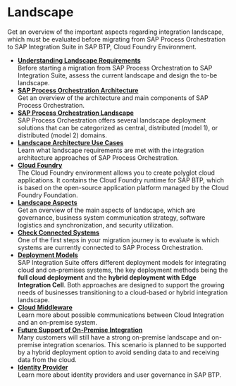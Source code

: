 <!-- loioca24a08bfa024d11a4bb4ada4d25dd01 -->

# Landscape

Get an overview of the important aspects regarding integration landscape, which must be evaluated before migrating from SAP Process Orchestration to SAP Integration Suite in SAP BTP, Cloud Foundry Environment.

-   **[Understanding Landscape Requirements](understanding-landscape-requirements-3c445fa.md "Before starting a migration from SAP Process Orchestration to SAP Integration Suite,
		assess the current landscape and design the to-be landscape.")**  
Before starting a migration from SAP Process Orchestration to SAP Integration Suite, assess the current landscape and design the to-be landscape.
-   **[SAP Process Orchestration Architecture](sap-process-orchestration-architecture-a13372e.md "Get an overview of the architecture and main components of SAP Process
		Orchestration.")**  
Get an overview of the architecture and main components of SAP Process Orchestration.
-   **[SAP Process Orchestration Landscape](sap-process-orchestration-landscape-7f4454c.md "SAP Process Orchestration offers several landscape deployment solutions that can be
		categorized as central, distributed (model 1), or distributed (model 2) domains. ")**  
SAP Process Orchestration offers several landscape deployment solutions that can be categorized as central, distributed \(model 1\), or distributed \(model 2\) domains.
-   **[Landscape Architecture Use Cases](landscape-architecture-use-cases-37605e9.md "Learn what landscape requirements are met with the integration architecture approaches
		of SAP Process Orchestration.")**  
Learn what landscape requirements are met with the integration architecture approaches of SAP Process Orchestration.
-   **[Cloud Foundry](cloud-foundry-c0b207c.md "The Cloud Foundry environment allows you to create polyglot cloud applications. It
		contains the Cloud Foundry runtime for SAP BTP, which is based on the open-source
		application platform managed by the Cloud Foundry Foundation.")**  
The Cloud Foundry environment allows you to create polyglot cloud applications. It contains the Cloud Foundry runtime for SAP BTP, which is based on the open-source application platform managed by the Cloud Foundry Foundation.
-   **[Landscape Aspects](landscape-aspects-2957369.md "Get an overview of the main aspects of landscape, which are governance, business system
		communication strategy, software logistics and synchronization, and security
		utilization.")**  
Get an overview of the main aspects of landscape, which are governance, business system communication strategy, software logistics and synchronization, and security utilization.
-   **[Check Connected Systems](check-connected-systems-9419834.md "One of the first steps in your migration journey is to evaluate is which systems are
		currently connected to SAP Process Orchestration.")**  
One of the first steps in your migration journey is to evaluate is which systems are currently connected to SAP Process Orchestration.
-   **[Deployment Models](deployment-models-9d1b184.md "SAP Integration Suite offers different deployment models for integrating cloud and on-premises systems, the key deployment methods being
		the full cloud deployment and the hybrid deployment with Edge Integration Cell. Both approaches are
		designed to support the growing needs of businesses transitioning to a cloud-based or hybrid integration landscape.")**  
SAP Integration Suite offers different deployment models for integrating cloud and on-premises systems, the key deployment methods being the **full cloud deployment** and the **hybrid deployment with Edge Integration Cell**. Both approaches are designed to support the growing needs of businesses transitioning to a cloud-based or hybrid integration landscape.
-   **[Cloud Middleware](cloud-middleware-79980b3.md "Learn more about possible communications between Cloud Integration and an on-premise
		system.")**  
Learn more about possible communications between Cloud Integration and an on-premise system.
-   **[Future Support of On-Premise Integration](future-support-of-on-premise-integration-ec41d9e.md "Many customers will still have a strong on-premise landscape and on-premise integration
		scenarios. This scenario is planned to be supported by a hybrid deployment option to avoid
		sending data to and receiving data from the cloud.")**  
Many customers will still have a strong on-premise landscape and on-premise integration scenarios. This scenario is planned to be supported by a hybrid deployment option to avoid sending data to and receiving data from the cloud.
-   **[Identity Provider](identity-provider-b6cfbf1.md "Learn more about identity providers and user governance in SAP BTP.")**  
Learn more about identity providers and user governance in SAP BTP.

